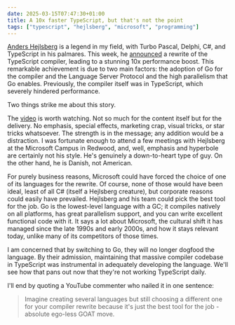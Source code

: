 ```yaml
---
date: 2025-03-15T07:47:30+01:00
title: A 10x faster TypeScript, but that's not the point
tags: ["typescript", "hejlsberg", "microsoft", "programming"]
---
```

[Anders Hejlsberg][1] is a legend in my field, with Turbo Pascal, Delphi, C#, and TypeScript in his palmares. This week, he [announced][2] a rewrite of the TypeScript compiler, leading to a stunning 10x performance boost. This remarkable achievement is due to two main factors: the adoption of Go for the compiler and the Language Server Protocol and the high parallelism that Go enables. Previously, the compiler itself was in TypeScript, which severely hindered performance. 

Two things strike me about this story.

The [video][3] is worth watching. Not so much for the content itself but for the delivery. No emphasis, special effects, marketing crap, visual tricks, or star tricks whatsoever. The strength is in the message; any addition would be a distraction. I was fortunate enough to attend a few meetings with Hejlsberg at the Microsoft Campus in Redwood, and, well, emphasis and hyperbole are certainly not his style. He's genuinely a down-to-heart type of guy. On the other hand, he is Danish, not American.

For purely business reasons, Microsoft could have forced the choice of one of its languages for the rewrite. Of course, none of those would have been ideal, least of all C# (itself a Hejlsberg creature), but corporate reasons could easily have prevailed. Hejlsberg and his team could pick the best tool for the job. Go is the lowest-level language with a GC; it compiles natively on all platforms, has great parallelism support, and you can write excellent functional code with it. It says a lot about Microsoft, the cultural shift it has managed since the late 1990s and early 2000s, and how it stays relevant today, unlike many of its competitors of those times.

I am concerned that by switching to Go, they will no longer dogfood the language. By their admission, maintaining that massive compiler codebase in TypeScript was instrumental in adequately developing the language. We'll see how that pans out now that they're not working TypeScript daily.

I'll end by quoting a YouTube commenter who nailed it in one sentence: 

> Imagine creating several languages but still choosing a different one for your compiler rewrite because it's just the best tool for the job - absolute ego-less GOAT move.

[1]: https://en.wikipedia.org/wiki/Anders_Hejlsberg
[2]: https://devblogs.microsoft.com/typescript/typescript-native-port/
[3]: https://youtu.be/pNlq-EVld70?si=BOlGs8g1pwBpCEqz